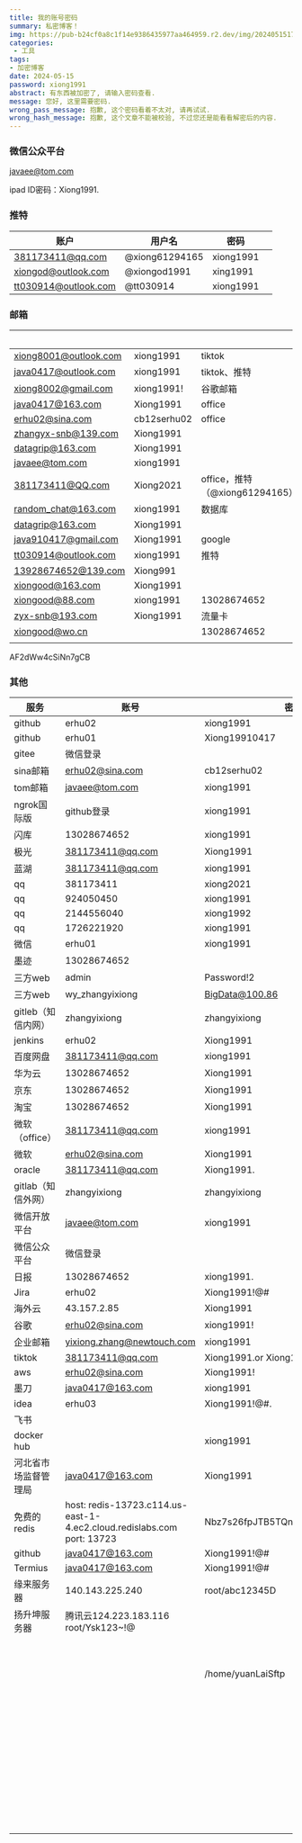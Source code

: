 ```yaml
---
title: 我的账号密码
summary: 私密博客！
img: https://pub-b24cf0a8c1f14e9386435977aa464959.r2.dev/img/20240515175329.png
categories:
 - 工具
tags:
- 加密博客
date: 2024-05-15
password: xiong1991
abstract: 有东西被加密了, 请输入密码查看.
message: 您好, 这里需要密码.
wrong_pass_message: 抱歉, 这个密码看着不太对, 请再试试.
wrong_hash_message: 抱歉, 这个文章不能被校验, 不过您还是能看看解密后的内容.
---
```


### 微信公众平台

javaee@tom.com

ipad ID密码：Xiong1991.



### 推特

| 账户                 | 用户名         | 密码      |      |
| -------------------- | -------------- | --------- | ---- |
| 381173411@qq.com     | @xiong61294165 | xiong1991 |      |
| xiongod@outlook.com  | @xiongod1991   | xing1991  |      |
| tt030914@outlook.com | @tt030914      | xiong1991 |      |



### 邮箱

|                       |             |                                | 授权码               |      |
| --------------------- | ----------- | ------------------------------ | -------------------- | ---- |
| xiong8001@outlook.com | xiong1991   | tiktok                         |                      |      |
| java0417@outlook.com  | xiong1991   | tiktok、推特                   |                      |      |
| xiong8002@gmail.com   | xiong1991!  | 谷歌邮箱                       |                      |      |
| java0417@163.com      | Xiong1991   | office                         | CEFYEFITMDYDJPRY     |      |
| erhu02@sina.com       | cb12serhu02 | office                         | 50f8bda4a63a1d03     |      |
| zhangyx-snb@139.com   | Xiong1991   |                                | b8eaf7991dd6981caf00 |      |
| datagrip@163.com      | Xiong1991   |                                |                      |      |
| javaee@tom.com        | xiong1991   |                                |                      |      |
| 381173411@QQ.com      | Xiong2021   | office，推特（@xiong61294165） | eusgcmsjoltxbghe     |      |
| random_chat@163.com   | xiong1991   | 数据库                         |                      |      |
| datagrip@163.com      | Xiong1991   |                                |                      |      |
| java910417@gmail.com  | Xiong1991   | google                         |                      |      |
| tt030914@outlook.com  | xiong1991   | 推特                           |                      |      |
| 13928674652@139.com   | Xiong991    |                                | b8eaf7991dd6981caf00 |      |
| xiongood@163.com      | Xiong1991   |                                | ZXCBNXZFWWBNJFGY     |      |
| xiongood@88.com       | xiong1991   | 13028674652                    | yMX4a3u225JBREPq     |      |
| zyx-snb@193.com       | Xiong1991   | 流量卡                         | 4c1a9f65bbade3f1a900 |      |
| xiongood@wo.cn        |             | 13028674652                    | TUcRzBA2HM9Eu6jW     |      |
|                       |             |                                |                      |      |

AF2dWw4cSiNn7gCB













### 其他

| 服务                 | 账号                                                         | 密码                             | 邮箱                                                         | 电话         |
| -------------------- | ------------------------------------------------------------ | -------------------------------- | ------------------------------------------------------------ | ------------ |
| github               | erhu02                                                       | xiong1991                        | erhu02@sina.com                                              | 13028674652  |
| github               | erhu01                                                       | Xiong19910417                    |                                                              |              |
| gitee                | 微信登录                                                     |                                  |                                                              | 13028674652  |
| sina邮箱             | erhu02@sina.com                                              | cb12serhu02                      | 授权码：50f8bda4a63a1d03                                     |              |
| tom邮箱              | javaee@tom.com                                               | xiong1991                        |                                                              |              |
| ngrok国际版          | github登录                                                   | xiong1991                        |                                                              |              |
| 闪库                 | 13028674652                                                  | xiong1991                        |                                                              |              |
| 极光                 | 381173411@qq.com                                             | Xiong1991                        |                                                              |              |
| 蓝湖                 | 381173411@qq.com                                             | xiong1991                        |                                                              |              |
| qq                   | 381173411                                                    | xiong2021                        |                                                              | 13058674652  |
| qq                   | 924050450                                                    | xiong1991                        |                                                              |              |
| qq                   | 2144556040                                                   | xiong1992                        |                                                              |              |
| qq                   | 1726221920                                                   | xiong1991                        |                                                              |              |
| 微信                 | erhu01                                                       | xiong1991                        |                                                              | 13028674652  |
| 墨迹                 | 13028674652                                                  |                                  |                                                              |              |
| 三方web              | admin                                                        | Password!2                       |                                                              |              |
| 三方web              | wy_zhangyixiong                                              | BigData@100.86                   |                                                              |              |
| gitleb（知信内网）   | zhangyixiong                                                 | zhangyixiong                     |                                                              |              |
| jenkins              | erhu02                                                       | Xiong1991                        |                                                              |              |
| 百度网盘             | 381173411@qq.com                                             | xiong1991                        | 381173411@qq.com                                             |              |
| 华为云               | 13028674652                                                  | Xiong1991                        |                                                              |              |
| 京东                 | 13028674652                                                  | Xiong1991                        |                                                              |              |
| 淘宝                 | 13028674652                                                  | Xiong1991                        |                                                              |              |
| 微软（office）       | 381173411@qq.com                                             | xiong1991                        |                                                              |              |
| 微软                 | erhu02@sina.com                                              | Xiong1991                        |                                                              |              |
| oracle               | 381173411@qq.com                                             | Xiong1991.                       |                                                              |              |
| gitlab（知信外网）   | zhangyixiong                                                 | zhangyixiong                     | 381173411@qq.com                                             |              |
| 微信开放平台         | javaee@tom.com                                               | xiong1991                        | javaee@tom.com                                               | 13028674652  |
| 微信公众平台         | 微信登录                                                     |                                  |                                                              |              |
| 日报                 | 13028674652                                                  | xiong1991.                       |                                                              |              |
| Jira                 | erhu02                                                       | Xiong1991!@#                     | 381173411@qq.com                                             |              |
| 海外云               | 43.157.2.85                                                  | Xiong1991                        | 微信登录                                                     |              |
| 谷歌                 | erhu02@sina.com                                              | xiong1991!                       |                                                              | 13028674652  |
| 企业邮箱             | yixiong.zhang@newtouch.com                                   | xiong1991                        |                                                              | 13028674652  |
| tiktok               | 381173411@qq.com                                             | Xiong1991.or Xiong1991!          |                                                              |              |
| aws                  | erhu02@sina.com                                              | Xiong1991!                       |                                                              |              |
| 墨刀                 | java0417@163.com                                             | xiong1991                        |                                                              |              |
| idea                 | erhu03                                                       | Xiong1991!@#.                    | java0147@163.com                                             |              |
| 飞书                 |                                                              |                                  | java0417@163.com                                             | 13028674652  |
| docker hub           |                                                              | xiong1991                        | java0417@163.com                                             |              |
| 河北省市场监督管理局 | java0417@163.com                                             | Xiong1991                        | http://s.hebamr.cn/bsdt/g/xtsy                               | 13028674652  |
| 免费的redis          | host: redis-13723.c114.us-east-1-4.ec2.cloud.redislabs.com<br />port: 13723 | Nbz7s26fpJTB5TQn8WpSW2pAJeBI9xvf | https://app.redislabs.com/#/subscriptions/subscription/1817358/bdb | 谷歌账户登录 |
| github               | java0417@163.com                                             | Xiong1991!@#                     | 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                     |              |
| Termius              | java0417@163.com                                             | Xiong1991!@#                     |                                                              |              |
| 缘来服务器           | 140.143.225.240                                              | root/abc12345D                   |                                                              |              |
| 扬升坤服务器         | 腾讯云124.223.183.116<br/>root/Ysk123~!@                     |                                  |                                                              |              |
|                      |                                                              |                                  |                                                              |              |
|                      |                                                              |                                  |                                                              |              |
|                      |                                                              |                                  |                                                              |              |
|                      |                                                              |                                  |                                                              |              |
|                      |                                                              |                                  |                                                              |              |
|                      |                                                              |                                  |                                                              |              |
|                      |                                                              |                                  |                                                              |              |
|                      |                                                              |                                  |                                                              |              |
|                      |                                                              |                                  |                                                              |              |
|                      |                                                              | /home/yuanLaiSftp                |                                                              |              |
|                      |                                                              |                                  |                                                              |              |
|                      |                                                              |                                  |                                                              |              |
|                      |                                                              |                                  |                                                              |              |
|                      |                                                              |                                  |                                                              |              |
|                      |                                                              |                                  |                                                              |              |
|                      |                                                              |                                  |                                                              |              |
|                      |                                                              |                                  |                                                              |              |
|                      |                                                              |                                  |                                                              |              |
|                      |                                                              |                                  |                                                              |              |
|                      |                                                              |                                  |                                                              |              |
|                      |                                                              |                                  |                                                              |              |
|                      |                                                              |                                  |                                                              |              |
|                      |                                                              |                                  |                                                              |              |
|                      |                                                              |                                  |                                                              |              |
|                      |                                                              |                                  |                                                              |              |
|                      |                                                              |                                  |                                                              |              |
|                      |                                                              |                                  |                                                              |              |
|                      |                                                              |                                  |                                                              |              |
|                      |                                                              |                                  |                                                              |              |
|                      |                                                              |                                  |                                                              |              |
|                      |                                                              |                                  |                                                              |              |
|                      |                                                              |                                  |                                                              |              |
|                      |                                                              |                                  |                                                              |              |
|                      |                                                              |                                  |                                                              |              |
|                      |                                                              |                                  |                                                              |              |
|                      |                                                              |                                  |                                                              |              |
|                      |                                                              |                                  |                                                              |              |
|                      |                                                              |                                  |                                                              |              |
|                      |                                                              |                                  |                                                              |              |
|                      |                                                              |                                  |                                                              |              |
|                      |                                                              |                                  |                                                              |              |
|                      |                                                              |                                  |                                                              |              |
|                      |                                                              |                                  |                                                              |              |
|                      |                                                              |                                  |                                                              |              |
|                      |                                                              |                                  |                                                              |              |
|                      |                                                              |                                  |                                                              |              |
|                      |                                                              |                                  |                                                              |              |
|                      |                                                              |                                  |                                                              |              |
|                      |                                                              |                                  |                                                              |              |
|                      |                                                              |                                  |                                                              |              |
|                      |                                                              |                                  |                                                              |              |
|                      |                                                              |                                  |                                                              |              |
|                      |                                                              |                                  |                                                              |              |
|                      |                                                              |                                  |                                                              |              |
|                      |                                                              |                                  |                                                              |              |











